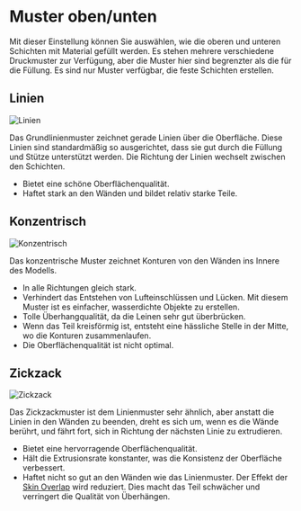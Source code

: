 Muster oben/unten
====
Mit dieser Einstellung können Sie auswählen, wie die oberen und unteren Schichten mit Material gefüllt werden. Es stehen mehrere verschiedene Druckmuster zur Verfügung, aber die Muster hier sind begrenzter als die für die Füllung. Es sind nur Muster verfügbar, die feste Schichten erstellen.

Linien
---
![Linien](../images/top_bottom_pattern_lines.png)

Das Grundlinienmuster zeichnet gerade Linien über die Oberfläche. Diese Linien sind standardmäßig so ausgerichtet, dass sie gut durch die Füllung und Stütze unterstützt werden. Die Richtung der Linien wechselt zwischen den Schichten.
* Bietet eine schöne Oberflächenqualität.
* Haftet stark an den Wänden und bildet relativ starke Teile.

Konzentrisch
----
![Konzentrisch](../images/top_bottom_pattern_concentric.png)

Das konzentrische Muster zeichnet Konturen von den Wänden ins Innere des Modells.
* In alle Richtungen gleich stark.
* Verhindert das Entstehen von Lufteinschlüssen und Lücken. Mit diesem Muster ist es einfacher, wasserdichte Objekte zu erstellen.
* Tolle Überhangqualität, da die Leinen sehr gut überbrücken.
* Wenn das Teil kreisförmig ist, entsteht eine hässliche Stelle in der Mitte, wo die Konturen zusammenlaufen.
* Die Oberflächenqualität ist nicht optimal.

Zickzack
---
![Zickzack](../images/top_bottom_pattern_zigzag.png)

Das Zickzackmuster ist dem Linienmuster sehr ähnlich, aber anstatt die Linien in den Wänden zu beenden, dreht es sich um, wenn es die Wände berührt, und fährt fort, sich in Richtung der nächsten Linie zu extrudieren.
* Bietet eine hervorragende Oberflächenqualität.
* Hält die Extrusionsrate konstanter, was die Konsistenz der Oberfläche verbessert.
* Haftet nicht so gut an den Wänden wie das Linienmuster. Der Effekt der [Skin Overlap](skin_overlap.md) wird reduziert. Dies macht das Teil schwächer und verringert die Qualität von Überhängen.